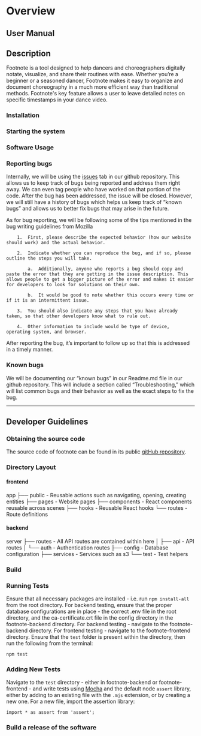 # Overview

## User Manual

## Description
Footnote is a tool designed to help dancers and choreographers digitally notate, visualize, and
share their routines with ease. Whether you’re a beginner or a seasoned dancer, Footnote makes it
easy to organize and document choreography in a much more efficient way than traditional methods.
Footnote's key feature allows a user to leave detailed notes on specific timestamps in your dance video.

### Installation

### Starting the system

### Software Usage

### Reporting bugs
Internally, we will be using the [issues](https://github.com/miahuynhh/footnote/issues) tab in our github repository. This allows us to keep track of bugs being reported and address them right away. We can even tag people who have worked on that portion of the code. After the bug has been addressed, the issue will be closed. However, we will still have a history of bugs which helps us keep track of “known bugs” and allows us to better fix bugs that may arise in the future. 
    
As for bug reporting, we will be following some of the tips mentioned in the bug writing guidelines from Mozilla
    

        1.  First, please describe the expected behavior (how our website should work) and the actual behavior. 
    
        2.  Indicate whether you can reproduce the bug, and if so, please outline the steps you will take.
    
            a.  Additionally, anyone who reports a bug should copy and paste the error that they are getting in the issue description. This allows people to get a bigger picture of the error and makes it easier for developers to look for solutions on their own. 
        
            b.  It would be good to note whether this occurs every time or if it is an intermittent issue. 
        
        3.  You should also indicate any steps that you have already taken, so that other developers know what to rule out. 
    
        4.  Other information to include would be type of device, operating system, and browser. 
    

After reporting the bug, it’s important to follow up so that this is addressed in a timely manner.

### Known bugs
We will be documenting our “known bugs” in our Readme.md file in our github repository. This will include a section called “Troubleshooting,” which will list common bugs and their behavior as well as the exact steps to fix the bug. 

---

## Developer Guidelines

### Obtaining the source code

The source code of footnote can be found in its public [gitHub repository](https://github.com/miahuynhh/footnote).

### Directory Layout

#### frontend

app
├── public - Reusable actions such as navigating, opening, creating entities
├── pages - Website pages
├── components - React components reusable across scenes
├── hooks - Reusable React hooks
└── routes - Route definitions

#### backend

server
├── routes - All API routes are contained within here
│ ├── api - API routes
│ └── auth - Authentication routes
├── config - Database configuration
├── services - Services such as s3
└── test - Test helpers

### Build

### Running Tests
Ensure that all necessary packages are installed - i.e. run ```npm install-all``` from the root directory.
For backend testing, ensure that the proper database configurations are in place - the correct .env file in the root directory, and the ca-certificate.crt file in the config directory in the footnote-backend directory. 
For backend testing - navigate to the footnote-backend directory.
For frontend testing - navigate to the footnote-frontend directory.
Ensure that the ```test``` folder is present within the directory, then run the following from the terminal:
```
npm test
```

### Adding New Tests
Navigate to the ```test``` directory - either in footnote-backend or footnote-frontend - and write tests using [Mocha](https://mochajs.org/) and the default node ```assert``` library, either by adding to an existing file with the ``` .mjs ``` extension, or by creating a new one. For a new file, import the assertion library:
```
import * as assert from 'assert';
```

### Build a release of the software
